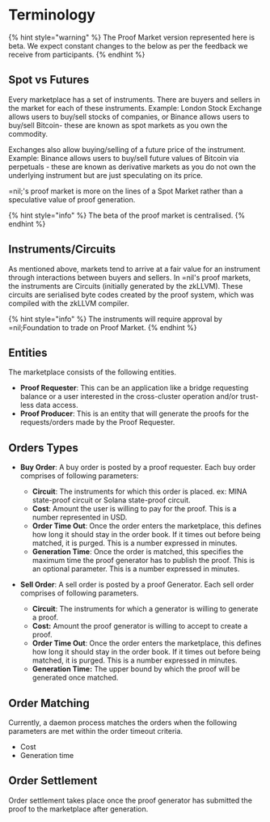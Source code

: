 # Terminology

{% hint style="warning" %}
The Proof Market version represented here is beta. We expect constant changes to the below as per the feedback we receive from participants.
{% endhint %}

## Spot vs Futures

Every marketplace has a set of instruments. There are buyers and sellers in the market for each of these instruments. Example: London Stock Exchange allows users to buy/sell stocks of companies, or Binance allows users to buy/sell Bitcoin- these are known as spot markets as you own the commodity.&#x20;

Exchanges also allow buying/selling of a future price of the instrument. Example: Binance allows users to buy/sell future values of Bitcoin via perpetuals - these are known as derivative markets as you do not own the underlying instrument but are just speculating on its price.

\=nil;'s proof market is more on the lines of a Spot Market rather than a speculative value of proof generation.

{% hint style="info" %}
The beta of the proof market is centralised.
{% endhint %}



## Instruments/Circuits

As mentioned above, markets tend to arrive at a fair value for an instrument through interactions between buyers and sellers. In =nil's proof markets, the instruments are Circuits (initially generated by the zkLLVM). These circuits are serialised byte codes created by the proof system, which was compiled with the zkLLVM compiler.&#x20;

{% hint style="info" %}
The instruments will require approval by =nil;Foundation to trade on Proof Market.
{% endhint %}



## Entities

The marketplace consists of the following entities.

* **Proof Requester**: This can be an application like a bridge requesting balance or a user interested in the cross-cluster operation and/or trust-less data access.
* **Proof Producer**: This is an entity that will generate the proofs for the requests/orders made by the Proof Requester.

## Orders Types

* **Buy Order**: A buy order is posted by a proof requester. Each buy order comprises of following parameters:
  * **Circuit**: The instruments for which this order is placed. ex: MINA state-proof circuit or Solana state-proof circuit.
  * **Cost**: Amount the user is willing to pay for the proof. This is a number represented in USD.
  * **Order Time Out**: Once the order enters the marketplace, this defines how long it should stay in the order book. If it times out before being matched, it is purged. This is a number expressed in minutes.
  *   **Generation Time**:  Once the order is matched, this specifies the maximum time the proof generator has to publish the proof. This is an optional parameter. This is a number expressed in minutes.&#x20;


* **Sell Order**: A sell order is posted by a proof Generator. Each sell order comprises of following parameters.
  * **Circuit**: The instruments for which a generator is willing to generate a proof.
  * **Cost:** Amount the proof generator is willing to accept to create a proof.
  * **Order Time Out**: Once the order enters the marketplace, this defines how long it should stay in the order book. If it times out before being matched, it is purged. This is a number expressed in minutes.
  * **Generation Time:** The upper bound by which the proof will be generated once matched.

## Order Matching

Currently, a daemon process matches the orders when the following parameters are met within the order timeout criteria.

* Cost
* Generation time

## Order Settlement

Order settlement takes place once the proof generator has submitted the proof to the marketplace after generation.

